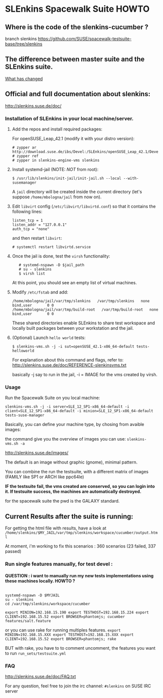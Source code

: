 # SLEnkins Spacewalk Suite HOWTO

## Where is the code of the slenkins-cucumber ?
branch slenkins
https://github.com/SUSE/spacewalk-testsuite-base/tree/slenkins

## The difference between master suite and the SLEnkins suite.
[What has changed](changes.md)

## Official and full documentation about slenkins:
http://slenkins.suse.de/doc/

### Installation of SLEnkins in your local machine/server.

1. Add the repos and install required packages:
   
   For openSUSE_Leap_42.1 (modify it with your distro version):
   
   ```
   # zypper ar http://download.suse.de/ibs/Devel:/SLEnkins/openSUSE_Leap_42.1/Devel:SLEnkins.repo
   # zypper ref
   # zypper in slenkins-engine-vms slenkins
   ```

2. Install systemd-jail (NOTE: *NOT* from root):

   ```
   $ /usr/lib/slenkins/init-jail/init-jail.sh --local --with-susemanager
   ```

   A `jail` directory will be created inside the current directory (let's suppose `/home/mbologna/jail` from now on).
   
3. Edit `libvirt` config (`/etc/libvirt/libvirtd.conf`) so that it contains the following lines:

   ```
   listen_tcp = 1
   listen_addr = "127.0.0.1"
   auth_tcp = "none"
   ```
   
   and then restart `libvirt`:
   
   ```
   # systemctl restart libvirtd.service
   ```

4. Once the jail is done, test the `virsh` functionality:
 
   ```
      # systemd-nspawn -D $jail_path
      # su - slenkins
      $ virsh list
   ```
   
   At this point, you should see an empty list of virtual machines.

5. Modify `/etc/fstab` and add:
   
   ```
   /home/mbologna/jail/var/tmp/slenkins   /var/tmp/slenkins   none   bind,user       0 0
   /home/mbologna/jail/var/tmp/build-root   /var/tmp/build-root   none   bind,user       0 0
   ```
   
   These shared directories enable SLEnkins to share test workspace and locally built packages between your workstation and the jail. 

6. (Optional) Launch `hello world` tests:
   
   ```
   $ slenkins-vms.sh -j -i sut=openSUSE_42.1-x86_64-default tests-helloworld
   ```
   
   For explanation about this command and flags, refer to:
   http://slenkins.suse.de/doc/REFERENCE-slenkinsvms.txt
   
   basically -j say to run in the jail, -i = IMAGE for the vms created by virsh.

### Usage

Run the Spacewalk Suite on you local machine:

```
slenkins-vms.sh -j -i server=SLE_12_SP1-x86_64-default -i client=SLE_12_SP1-x86_64-default -i minion=SLE_12_SP1-x86_64-default tests-suse-manager
```

Basically, you can define your machine type, by chosing from avaible images:

the command give you the overview of images you can use:
``` slenkins-vms.sh -a ```

http://slenkins.suse.de/images/

The default is an image without graphic (gnome), minimal pattern.

You can combine the run the testsuite, with a different matrix of images (FAMILY like SP1 or ARCH like ppc64le)

**IF the testsuite fail, the vms created are conserved, so you can login into it. If testsuite success, the machines are automatically destroyed.**

for the spacewalk suite the pwd is the GALAXY standard.

## Current Results after the suite is running:

For getting the html file with results, have a look at ``/home/slenkins/$MY_JAIL/var/tmp/slenkins/workspace/cucumber/output.html`` 

At moment, i'm working to fix this scenarios :
360 scenarios (23 failed, 337 passed)

### Run single features manually, for test devel : 
#### QUESTION : i want to  manually run my new tests implementations using these machines locally. HOWTO ? 

```console

systemd-nspawn -D $MYJAIL
su - slenkins
cd /var/tmp/slenkins/workspace/cucumber

export MINION=192.168.15.190 export TESTHOST=192.168.15.224 export CLIENT=192.168.15.52 export BROWSER=phantomjs; cucumber features/salt.feature

```

or you can use rake for running multiples features. 
`export MINION=192.168.15.XXX export TESTHOST=192.168.15.XXX export CLIENT=192.168.15.52 export BROWSER=phantomjs; rake`

BUT with rake, you have to to comment uncomment, the features you want to run
` run_sets/testsuite.yml 
`


### FAQ

http://slenkins.suse.de/doc/FAQ.txt

For any question, feel free to join the irc channel:
`#slenkins` on SUSE IRC server


